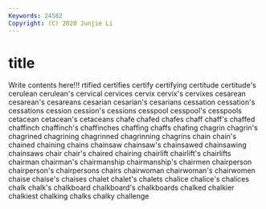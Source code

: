 ```yaml
---
Keywords: 24582
Copyright: (C) 2020 Junjie Li
---
```


# title

Write contents here!!!
rtified 
certifies 
certify 
certifying 
certitude
certitude's 
cerulean 
cerulean's 
cervical 
cervices 
cervix 
cervix's 
cervixes 
cesarean 
cesarean's
cesareans 
cesarian 
cesarian's 
cesarians 
cessation 
cessation's 
cessations 
cession 
cession's 
cessions
cesspool 
cesspool's 
cesspools 
cetacean 
cetacean's 
cetaceans 
chafe 
chafed 
chafes 
chaff
chaff's 
chaffed 
chaffinch 
chaffinch's 
chaffinches 
chaffing 
chaffs 
chafing 
chagrin 
chagrin's
chagrined 
chagrining 
chagrinned 
chagrinning 
chagrins 
chain 
chain's 
chained 
chaining 
chains
chainsaw 
chainsaw's 
chainsawed 
chainsawing 
chainsaws 
chair 
chair's 
chaired 
chairing 
chairlift
chairlift's 
chairlifts 
chairman 
chairman's 
chairmanship 
chairmanship's 
chairmen 
chairperson 
chairperson's 
chairpersons
chairs 
chairwoman 
chairwoman's 
chairwomen 
chaise 
chaise's 
chaises 
chalet 
chalet's 
chalets
chalice 
chalice's 
chalices 
chalk 
chalk's 
chalkboard 
chalkboard's 
chalkboards 
chalked 
chalkier
chalkiest 
chalking 
chalks 
chalky 
challenge 
